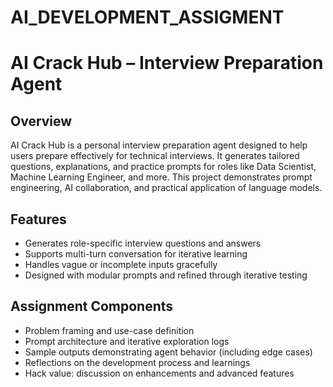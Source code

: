 # AI_DEVELOPMENT_ASSIGMENT

# AI Crack Hub – Interview Preparation Agent

## Overview
AI Crack Hub is a personal interview preparation agent designed to help users prepare effectively for technical interviews. It generates tailored questions, explanations, and practice prompts for roles like Data Scientist, Machine Learning Engineer, and more. This project demonstrates prompt engineering, AI collaboration, and practical application of language models.

## Features
- Generates role-specific interview questions and answers
- Supports multi-turn conversation for iterative learning
- Handles vague or incomplete inputs gracefully
- Designed with modular prompts and refined through iterative testing

## Assignment Components
- Problem framing and use-case definition
- Prompt architecture and iterative exploration logs
- Sample outputs demonstrating agent behavior (including edge cases)
- Reflections on the development process and learnings
- Hack value: discussion on enhancements and advanced features
